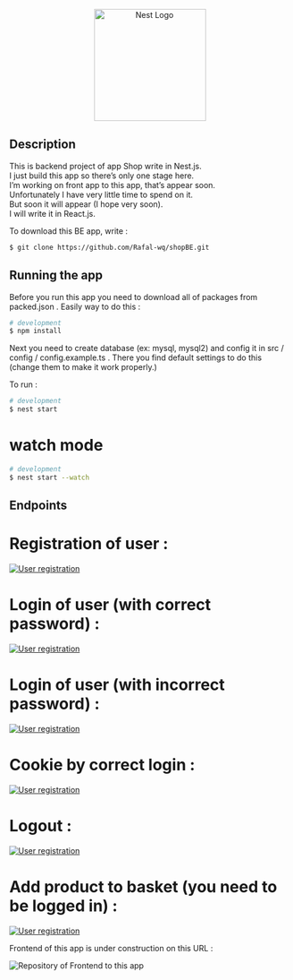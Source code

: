<p align="center">
  <a href="http://nestjs.com/" target="blank"><img src="https://nestjs.com/img/logo-small.svg" width="200" alt="Nest Logo" /></a>
</p>

[circleci-image]: https://img.shields.io/circleci/build/github/nestjs/nest/master?token=abc123def456
[circleci-url]: https://circleci.com/gh/nestjs/nest

  
## Description

This is backend project of app Shop write in Nest.js.</br>
I just build this app so there’s only one stage here.</br>
I’m working on front app to this app, that’s appear soon.</br>
Unfortunately I have very little time to spend on it.</br>
But soon it will appear (I hope very soon).</br>
I will write it in React.js.

To download this BE app, write :

```bash
$ git clone https://github.com/Rafal-wq/shopBE.git
```

## Running the app

Before you run this app you need to download all of packages from packed.json .
Easily way to do this :

```bash
# development
$ npm install
```

Next you need to create database (ex: mysql, mysql2) and config it in src / config / config.example.ts .
There you find default settings to do this (change them to make it work properly.)

To run :

```bash
# development
$ nest start
```

# watch mode
```bash
# development
$ nest start --watch
```

## Endpoints

# Registration of user :
<p>
<a href="" target="blank"><img src="https://iili.io/Qquze2.png" alt="User registration" /></a>
</p>

# Login of user (with correct password) :

<p>
<a href="https://ibb.co/84yhF9r" target="blank"><img src="https://i.ibb.co/zH3kKZX/Logowanie-poprawne-has-o.png" alt="User registration" /></a>
</p>

# Login of user (with incorrect password) :

<p>
<a href="https://ibb.co/KwwvsVB" target="blank"><img src="https://i.ibb.co/k11CDqz/Logowanie-b-e-dne-has-o.png" alt="User registration" /></a>
</p>

# Cookie by correct login :

<p>
<a href="https://ibb.co/BN4FMZ9" target="blank"><img src="https://i.ibb.co/TLKd38s/Poprawne-logowanie-ciastko.png" alt="User registration" /></a>
</p>

# Logout :

<p>
<a href="https://ibb.co/XDpxQ72" target="blank"><img src="https://i.ibb.co/jzGkNy6/Wylogowanie.png" alt="User registration" /></a>
</p>


# Add product to basket (you need to be logged in) :

<p>
<a href="https://ibb.co/dDMzSFD" target="blank"><img src="https://i.ibb.co/BB3SmbB/Dodawanie-do-koszyka-usera.png" alt="User registration" /></a>
</p>

Frontend of this app is under construction on this URL :
<p>
<a target="blank"><img src="https://github.com/Rafal-wq/-shopFE.git" alt="Repository of Frontend to this app" /></a>
</p>
